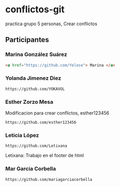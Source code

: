 # conflictos-git

practica grupo 5 personas, Crear conflictos

## Participantes

### Marina González Suárez

```html
<a href="https://github.com/Yelose"> Marina </a>
```

### Yolanda Jimenez Diez

```
https://github.com/YOKAVOL
```

### Esther Zorzo Mesa

Modificacion para crear conflictos, esther123456

```
https://github.com/esther123456
```

### Leticia López

```
https://github.com/Letixana 
```
Letixana: Trabajo en el footer de html

### Mar Garcia Corbella

```
https://github.com/mariagarciacorbella 
```